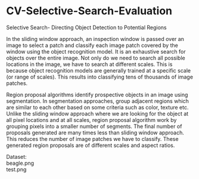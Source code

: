 # CV-Selective-Search-Evaluation

Selective Search- Directing Object Detection to Potential Regions<br />

In the sliding window approach, an inspection window is passed over an image to select a patch and classify each image patch covered by the window using the object recognition model. It is an exhaustive search for objects over the entire image. Not only do we need to search all possible locations in the image, we have to search at different scales. This is because object recognition models are generally trained at a specific scale (or range of scales). This results into classifying tens of thousands of image patches.<br />

Region proposal algorithms identify prospective objects in an image using segmentation. In segmentation approaches, group adjacent regions which are similar to each other based on some criteria such as color, texture etc. Unlike the sliding window approach where we are looking for the object at all pixel locations and at all scales, region proposal algorithm work by grouping pixels into a smaller number of segments. The final number of proposals generated are many times less than sliding window approach. This reduces the number of image patches we have to classify. These generated region proposals are of different scales and aspect ratios.<br />

Dataset:<br />
beagle.png<br />
test.png<br />
